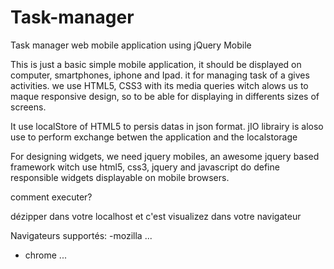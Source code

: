 Task-manager
============

Task manager web mobile application using jQuery Mobile

This is just a basic simple mobile application, it should be displayed on computer, smartphones, iphone and Ipad.
it for managing task of a gives activities.
we use HTML5, CSS3 with its media queries witch alows us to maque responsive design, so to be able for displaying in differents sizes of
screens.
 
 It use localStore of HTML5 to persis datas in json format. jIO librairy is aloso use to perform exchange betwen the application and the localstorage
 
 For designing widgets, we need jquery mobiles, an awesome jquery based framework witch use html5, css3, jquery and javascript do
 define responsible widgets displayable on mobile browsers.


comment executer?

dézipper dans votre localhost et c'est visualizez dans votre navigateur

Navigateurs supportés:
-mozilla ...
- chrome ...

